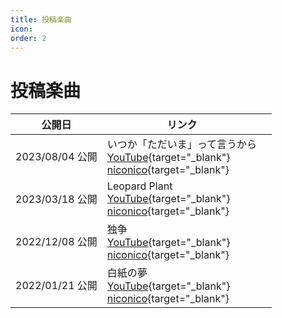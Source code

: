 ```yaml
---
title: 投稿楽曲
icon: 
order: 2
---
```

# 投稿楽曲
|公開日|リンク||
|--|--|--|
|2023/08/04 公開|いつか「ただいま」って言うから<br>[YouTube](https://www.youtube.com/watch?v=IVAIgjNwyPY){target="_blank"}<br>[niconico](https://www.nicovideo.jp/watch/sm42413158){target="_blank"}||
|2023/03/18 公開|Leopard Plant<br>[YouTube](https://www.youtube.com/watch?v=C-TYpeYmtvg){target="_blank"}<br>[niconico](https://www.nicovideo.jp/watch/sm41950614){target="_blank"}||
|2022/12/08 公開|独争<br>[YouTube](https://www.youtube.com/watch?v=hrz-xz5TX64){target="_blank"}<br>[niconico](https://www.nicovideo.jp/watch/sm41475257){target="_blank"}||
|2022/01/21 公開|白紙の夢<br>[YouTube](https://www.youtube.com/watch?v=GDYS9H1z4XE){target="_blank"}<br>[niconico](https://www.nicovideo.jp/watch/sm39926987){target="_blank"}||

